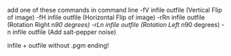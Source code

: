 add one of these commands in command line
-fV infile outfile (Vertical Flip of image)
-fH infile outfile (Horizontal Flip of image)
-rRn infile outfile (Rotation Right n*90 degrees)
-rLn infile outfile (Rotation Left n*90 degrees)
-n infile outfile (Add salt-pepper noise)

infile + outfile without .pgm ending!
 
